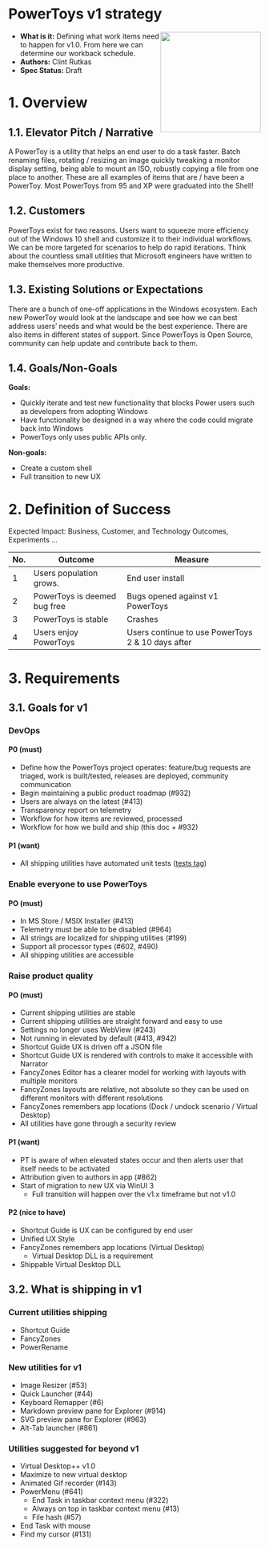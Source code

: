 # PowerToys v1 strategy

<img align="right" width="200" src="./images/Logo.jpg" />

- **What is it:** Defining what work items need to happen for v1.0.  From here we can determine our workback schedule.
- **Authors:** Clint Rutkas
- **Spec Status:** Draft

# 1. Overview

## 1.1. Elevator Pitch / Narrative

A PowerToy is a utility that helps an end user to do a task faster. Batch renaming files, rotating / resizing an image quickly tweaking a monitor display setting, being able to mount an ISO, robustly copying a file from one place to another. These are all examples of items that are / have been a PowerToy.  Most PowerToys from 95 and XP were graduated into the Shell!

## 1.2. Customers

PowerToys exist for two reasons. Users want to squeeze more efficiency out of the Windows 10 shell and customize it to their individual workflows. We can be more targeted for scenarios to help do rapid iterations. Think about the countless small utilities that Microsoft engineers have written to make themselves more productive.

## 1.3. Existing Solutions or Expectations

There are a bunch of one-off applications in the Windows ecosystem. Each new PowerToy would look at the landscape and see how we can best address users’ needs and what would be the best experience.  There are also items in different states of support.  Since PowerToys is Open Source, community can help update and contribute back to them.

## 1.4. Goals/Non-Goals

**Goals:**

- Quickly iterate and test new functionality that blocks Power users such as developers from adopting Windows
- Have functionality be designed in a way where the code could migrate back into Windows
- PowerToys only uses public APIs only.

**Non-goals:**

- Create a custom shell
- Full transition to new UX

# 2. Definition of Success

Expected Impact: Business, Customer, and Technology Outcomes, Experiments ...

| No. | Outcome | Measure |
|-----|---------|---------|
| 1 | Users population grows.| End user install |
| 2 | PowerToys is deemed bug free | Bugs opened against v1 PowerToys |
| 3 | PowerToys is stable | Crashes |
| 4 | Users enjoy PowerToys | Users continue to use PowerToys 2 & 10 days after |

# 3. Requirements

## 3.1. Goals for v1

### DevOps

#### P0 (must)

- Define how the PowerToys project operates: feature/bug requests are triaged, work is built/tested, releases are deployed, community communication
- Begin maintaining a public product roadmap (#932)
- Users are always on the latest (#413)
- Transparency report on telemetry
- Workflow for how items are reviewed, processed
- Workflow for how we build and ship (this doc + #932)

#### P1 (want)

- All shipping utilities have automated unit tests ([tests tag](https://github.com/microsoft/PowerToys/issues?q=is%3Aissue+is%3Aopen+label%3ATests))

### Enable everyone to use PowerToys

#### PO (must)

- In MS Store / MSIX Installer (#413)
- Telemetry must be able to be disabled (#964)
- All strings are localized for shipping utilities (#199)
- Support all processor types (#602, #490)
- All shipping utilities are accessible

### Raise product quality

#### PO (must)

- Current shipping utilities are stable
- Current shipping utilities are straight forward and easy to use
- Settings no longer uses WebView (#243)
- Not running in elevated by default (#413, #942)
- Shortcut Guide UX is driven off a JSON file
- Shortcut Guide UX is rendered with controls to make it accessible with Narrator
- FancyZones Editor has a clearer model for working with layouts with multiple monitors
- FancyZones layouts are relative, not absolute so they can be used on different monitors with different resolutions
- FancyZones remembers app locations (Dock / undock scenario / Virtual Desktop)
- All utilities have gone through a security review

#### P1 (want)

- PT is aware of when elevated states occur and then alerts user that itself needs to be activated 
- Attribution given to authors in app (#862)
- Start of migration to new UX via WinUI 3
  - Full transition will happen over the v1.x timeframe but not v1.0

#### P2 (nice to have)

- Shortcut Guide is UX can be configured by end user
- Unified UX Style
- FancyZones remembers app locations (Virtual Desktop)
  - Virtual Desktop DLL is a requirement
- Shippable Virtual Desktop DLL

## 3.2. What is shipping in v1

### Current utilities shipping

- Shortcut Guide
- FancyZones
- PowerRename

### New utilities for v1

- Image Resizer (#53)
- Quick Launcher (#44)
- Keyboard Remapper (#6)
- Markdown preview pane for Explorer (#914)
- SVG preview pane for Explorer (#963)
- Alt-Tab launcher (#861)

### Utilities suggested for beyond v1

- Virtual Desktop++ v1.0
- Maximize to new virtual desktop
- Animated Gif recorder (#143)
- PowerMenu (#641)
  - End Task in taskbar context menu (#322)
  - Always on top in taskbar context menu (#13)
  - File hash (#57)
- End Task with mouse
- Find my cursor (#131)
